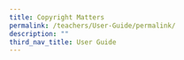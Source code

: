 ```yaml
---
title: Copyright Matters
permalink: /teachers/User-Guide/permalink/
description: ""
third_nav_title: User Guide
---
```

